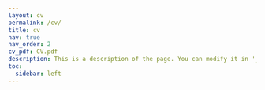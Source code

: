 ```yaml
---
layout: cv
permalink: /cv/
title: cv
nav: true
nav_order: 2
cv_pdf: CV.pdf
description: This is a description of the page. You can modify it in '_pages/cv.md'. You can also change or remove the top pdf download button.
toc:
  sidebar: left
---
```

